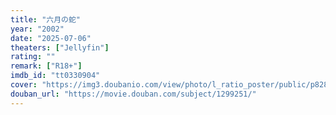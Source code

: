 ```yaml
---
title: "六月の蛇"
year: "2002"
date: "2025-07-06"
theaters: ["Jellyfin"]
rating: ""
remark: ["R18+"]
imdb_id: "tt0330904"
cover: "https://img3.doubanio.com/view/photo/l_ratio_poster/public/p828157013.jpg"
douban_url: "https://movie.douban.com/subject/1299251/"
---
```

